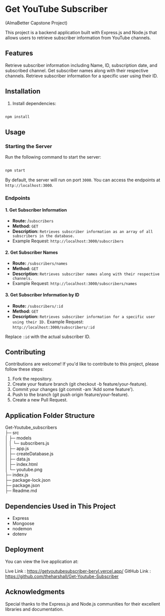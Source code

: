 # Get YouTube Subscriber
(AlmaBetter Capstone Project)

This project is a backend application built with Express.js and Node.js that allows users to retrieve subscriber information from YouTube channels.

## Features
Retrieve subscriber information including Name, ID, subscription date, and subscribed channel.
Get subscriber names along with their respective channels.
Retrieve subscriber information for a specific user using their ID.

## Installation

1. Install dependencies:

```bash

npm install

```
## Usage

### Starting the Server

Run the following command to start the server:


```bash

npm start

```
By default, the server will run on port `3000`. You can access the endpoints at `http://localhost:3000`.

### Endpoints

#### 1. Get Subscriber Information

- **Route:** /`subscribers`
- **Method:** `GET`
- **Description:**  `Retrieves subscriber information as an array of all subscribers in the database.`
 - Example Request: `http://localhost:3000/subscribers`

#### 2. Get Subscriber Names

- **Route:** `/subscribers/names`
- **Method:** `GET`
- **Description:** `Retrieves subscriber names along with their respective channels.` 
 - Example Request: `http://localhost:3000/subscribers/names`

#### 3. Get Subscriber Information by ID

- **Route:** `/subscribers/:id`
- **Method:** `GET`
- **Description:** `Retrieves subscriber information for a specific user using their ID.`
Example Request: `http://localhost:3000/subscribers/:id`


Replace `:id` with the actual subscriber ID.


## Contributing


Contributions are welcome! If you'd like to contribute to this project, please follow these steps:


1. Fork the repository.
2. Create your feature branch (git checkout -b feature/your-feature).
3. Commit your changes (git commit -am 'Add some feature').
4. Push to the branch (git push origin feature/your-feature).
5. Create a new Pull Request.


## Application Folder Structure


Get-Youtube_subscribers  
├─ src                   
│  ├─ models             
│  │  └─ subscribers.js  
│  ├─ app.js             
│  ├─ createDatabase.js  
│  ├─ data.js            
│  ├─ index.html         
│  └─ youtube.png        
├─ index.js              
├─ package-lock.json     
├─ package.json          
├─ Readme.md


## Dependencies Used in This Project

* Express
* Mongoose
* nodemon
* dotenv


## Deployment

You can view the live application at:

Live Link : https://getyoutubesubscriber-beryl.vercel.app/
GitHub Link : https://github.com/theharshall/Get-Youtube-Subscriber

## Acknowledgments

Special thanks to the Express.js and Node.js communities for their excellent libraries and documentation.


